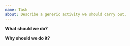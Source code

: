 ```yaml
---
name: Task
about: Describe a generic activity we should carry out.
---
```



__What should we do?__

<!-- Clearly describe the activity we should carry out. -->


__Why should we do it?__

<!-- Argue why doing it is a healthy investment of our time. -->